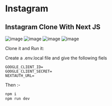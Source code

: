 # Instagram

## Instagram Clone With Next JS

![image](https://user-images.githubusercontent.com/83405769/153866192-98951852-3547-469a-b390-7f26de7d6f94.png)
![image](https://user-images.githubusercontent.com/83405769/153866163-17f3c1ec-ce7f-480b-acf4-846c30dcdafc.png)
![image](https://user-images.githubusercontent.com/83405769/153866230-cc2627ba-f9e0-483a-ab16-7bae3d0a2609.png)
![image](https://user-images.githubusercontent.com/83405769/153866254-3a33594b-d18f-494b-98f2-eb05dbbf917d.png)



Clone it and Run it:

Create a .env.local file and give the following fiels
```
GOOGLE_CLIENT_ID=
GOOGLE_CLIENT_SECRET=
NEXTAUTH_URL=
```
Then :-
```bash
npm i
npm run dev
```
